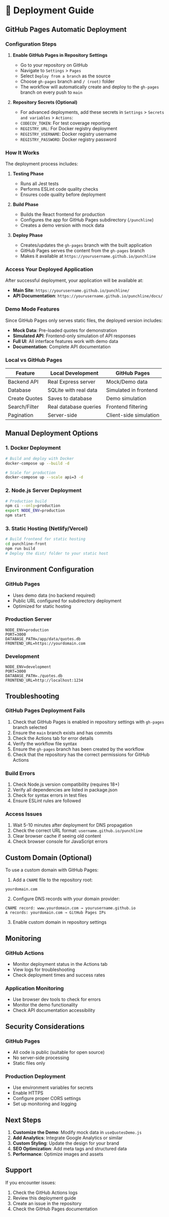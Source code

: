 # 🚀 Deployment Guide

## GitHub Pages Automatic Deployment

### Configuration Steps

1. **Enable GitHub Pages in Repository Settings**
   - Go to your repository on GitHub
   - Navigate to `Settings` > `Pages`
   - Select `Deploy from a branch` as the source
   - Choose `gh-pages` branch and `/ (root)` folder
   - The workflow will automatically create and deploy to the `gh-pages` branch on every push to `main`

2. **Repository Secrets (Optional)**
   - For advanced deployments, add these secrets in `Settings` > `Secrets and variables` > `Actions`:
   - `CODECOV_TOKEN`: For test coverage reporting
   - `REGISTRY_URL`: For Docker registry deployment
   - `REGISTRY_USERNAME`: Docker registry username
   - `REGISTRY_PASSWORD`: Docker registry password

### How It Works

The deployment process includes:

1. **Testing Phase**
   - Runs all Jest tests
   - Performs ESLint code quality checks
   - Ensures code quality before deployment

2. **Build Phase**
   - Builds the React frontend for production
   - Configures the app for GitHub Pages subdirectory (`/punchline`)
   - Creates a demo version with mock data

3. **Deploy Phase**
   - Creates/updates the `gh-pages` branch with the built application
   - GitHub Pages serves the content from the `gh-pages` branch
   - Makes it available at `https://yourusername.github.io/punchline`

### Access Your Deployed Application

After successful deployment, your application will be available at:
- **Main Site**: `https://yourusername.github.io/punchline/`
- **API Documentation**: `https://yourusername.github.io/punchline/docs/`

### Demo Mode Features

Since GitHub Pages only serves static files, the deployed version includes:
- **Mock Data**: Pre-loaded quotes for demonstration
- **Simulated API**: Frontend-only simulation of API responses
- **Full UI**: All interface features work with demo data
- **Documentation**: Complete API documentation

### Local vs GitHub Pages

| Feature | Local Development | GitHub Pages |
|---------|------------------|--------------|
| Backend API | Real Express server | Mock/Demo data |
| Database | SQLite with real data | Simulated in frontend |
| Create Quotes | Saves to database | Demo simulation |
| Search/Filter | Real database queries | Frontend filtering |
| Pagination | Server-side | Client-side simulation |

## Manual Deployment Options

### 1. Docker Deployment

```bash
# Build and deploy with Docker
docker-compose up --build -d

# Scale for production
docker-compose up --scale api=3 -d
```

### 2. Node.js Server Deployment

```bash
# Production build
npm ci --only=production
export NODE_ENV=production
npm start
```

### 3. Static Hosting (Netlify/Vercel)

```bash
# Build frontend for static hosting
cd punchline-front
npm run build
# Deploy the dist/ folder to your static host
```

## Environment Configuration

### GitHub Pages
- Uses demo data (no backend required)
- Public URL configured for subdirectory deployment
- Optimized for static hosting

### Production Server
```env
NODE_ENV=production
PORT=3000
DATABASE_PATH=/app/data/quotes.db
FRONTEND_URL=https://yourdomain.com
```

### Development
```env
NODE_ENV=development
PORT=3000
DATABASE_PATH=./quotes.db
FRONTEND_URL=http://localhost:1234
```

## Troubleshooting

### GitHub Pages Deployment Fails
1. Check that GitHub Pages is enabled in repository settings with `gh-pages` branch selected
2. Ensure the `main` branch exists and has commits
3. Check the Actions tab for error details
4. Verify the workflow file syntax
5. Ensure the `gh-pages` branch has been created by the workflow
6. Check that the repository has the correct permissions for GitHub Actions

### Build Errors
1. Check Node.js version compatibility (requires 18+)
2. Verify all dependencies are listed in package.json
3. Check for syntax errors in test files
4. Ensure ESLint rules are followed

### Access Issues
1. Wait 5-10 minutes after deployment for DNS propagation
2. Check the correct URL format: `username.github.io/punchline`
3. Clear browser cache if seeing old content
4. Check browser console for JavaScript errors

## Custom Domain (Optional)

To use a custom domain with GitHub Pages:

1. Add a `CNAME` file to the repository root:
```
yourdomain.com
```

2. Configure DNS records with your domain provider:
```
CNAME record: www.yourdomain.com → yourusername.github.io
A records: yourdomain.com → GitHub Pages IPs
```

3. Enable custom domain in repository settings

## Monitoring

### GitHub Actions
- Monitor deployment status in the Actions tab
- View logs for troubleshooting
- Check deployment times and success rates

### Application Monitoring
- Use browser dev tools to check for errors
- Monitor the demo functionality
- Check API documentation accessibility

## Security Considerations

### GitHub Pages
- All code is public (suitable for open source)
- No server-side processing
- Static files only

### Production Deployment
- Use environment variables for secrets
- Enable HTTPS
- Configure proper CORS settings
- Set up monitoring and logging

## Next Steps

1. **Customize the Demo**: Modify mock data in `useQuotesDemo.js`
2. **Add Analytics**: Integrate Google Analytics or similar
3. **Custom Styling**: Update the design for your brand
4. **SEO Optimization**: Add meta tags and structured data
5. **Performance**: Optimize images and assets

## Support

If you encounter issues:
1. Check the GitHub Actions logs
2. Review this deployment guide
3. Create an issue in the repository
4. Check the GitHub Pages documentation